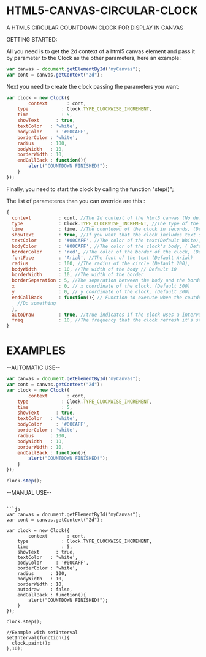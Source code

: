 HTML5-CANVAS-CIRCULAR-CLOCK
===========================

A HTML5 CIRCULAR COUNTDOWN CLOCK FOR DISPLAY IN CANVAS


GETTING STARTED:

All you need is to get the 2d context of a html5 canvas element and pass it by parameter 
to the Clock as the other parameters, here an example:


```js
var canvas = document.getElementById("myCanvas");
var cont = canvas.getContext("2d");
```
Next you need to create the clock passing the parameters you want:
```js
var clock = new Clock({ 
		context 	  : cont, 
  	type 		    : Clock.TYPE_CLOCKWISE_INCREMENT,
  	time 		    : 5,
  	showText 	  : true,
  	textColor 	: 'white',
  	bodyColor	  : '#00CAFF',
  	borderColor : 'white',
  	radius 	    : 100,
  	bodyWidth   : 10,
  	borderWidth : 10,
  	endCallBack : function(){
  		alert("COUNTDOWN FINISHED!");
  	}
});
```

Finally, you need to start the clock by calling the function "step()";

The list of parameteres than you can override are this :
```js
{
  context          : cont, //The 2d context of the html5 canvas (No default value)
  type             : Clock.TYPE_CLOCKWISE_INCREMENT, //The type of the clock can be Clock.TYPE_CLOCKWISE_INCREMENT, Clock.TYPE_CLOCKWISE_DECREMENT, Clock.TYPE_COUNTERCLOCKWISE_INCREMENT, Clock.TYPE_COUNTERCLOCKWISE_DECREMENT(Default Clock.TYPE_CLOCKWISE_INCREMENT)
  time             : time, //The countdown of the clock in seconds, (Default 60)
  showText         : true, //If you want that the clock includes text showing the seconds in it's center(Default true),
  textColor        : '#00CAFF', //The color of the text(Default White),
  bodyColor        : '#00CAFF', //The color of the clock's body, ( Default #FF0000),
  borderColor      : 'red', //The color of the border of the clock, (Default transparent),
  fontFace         : 'Arial', //The font of the text (Default Arial)
  radius           : 100, //The radius of the circle (Default 200),
  bodyWidth        : 10, //The width of the body // Default 10
  borderWidth      : 10, //The width of the border
  borderSeparation : 5, //The separation between the body and the border,
  x                : 0, // x coordinate of the clock, (Default 300)
  y                : 0, // y coordinate of the clock, (Default 300)
  endCallBack      : function(){ // Function to execute when the coutdown has finished
    //Do something
  },
  autoDraw         : true, //true indicates if the clock uses a interval to drawn itself in the canvas, false indicates that you want to drawn it manually by you own logic (Default true)
  freq             : 10, //The frequency that the clock refresh it's state (In milliseconds) (Default 10)
}

```
EXAMPLES
============


--AUTOMATIC USE--

```js
var canvas = document.getElementById("myCanvas");
var cont = canvas.getContext("2d");
var clock = new Clock({ 
		context 	  : cont, 
  	type 		    : Clock.TYPE_CLOCKWISE_INCREMENT,
  	time 		    : 5,
  	showText 	  : true,
  	textColor 	: 'white',
  	bodyColor	  : '#00CAFF',
  	borderColor : 'white',
  	radius 	    : 100,
  	bodyWidth   : 10,
  	borderWidth : 10,
  	endCallBack : function(){
  		alert("COUNTDOWN FINISHED!");
  	}
});

clock.step();
```
--MANUAL USE--
```

```js
var canvas = document.getElementById("myCanvas");
var cont = canvas.getContext("2d");

var clock = new Clock({ 
		context 	  : cont, 
  	type 		    : Clock.TYPE_CLOCKWISE_INCREMENT,
  	time 		    : 5,
  	showText 	  : true,
  	textColor 	: 'white',
  	bodyColor	  : '#00CAFF',
  	borderColor : 'white',
  	radius 	    : 100,
  	bodyWidth   : 10,
  	borderWidth : 10,
  	autodraw    : false,
  	endCallBack : function(){
  		alert("COUNTDOWN FINISHED!");
  	}
});

clock.step();

//Example with setInterval
setInterval(function(){
  clock.paint();
},10);
```
